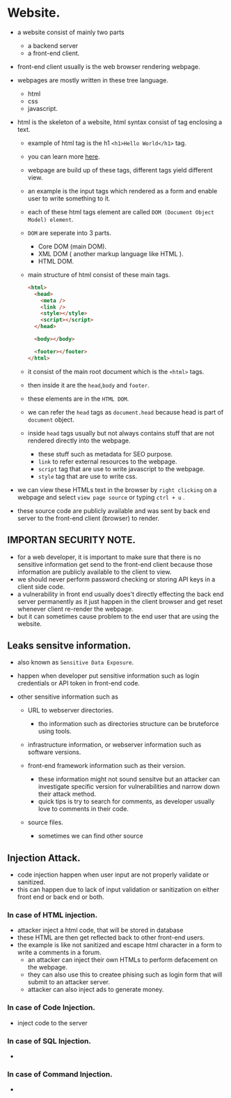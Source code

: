 # Website.

- a website consist of mainly two parts
  - a backend server
  - a front-end client.
- front-end client usually is the web browser rendering webpage.
- webpages are mostly written in these tree language.

  - html
  - css
  - javascript.

- html is the skeleton of a website, html syntax consist of tag enclosing a text.

  - example of html tag is the h1 `<h1>Hello World</h1>` tag.
  - you can learn more [here](https://www.w3schools.com/html/).
  - webpage are build up of these tags, different tags yield different view.
  - an example is the input tags which rendered as a form and enable user to write something to it.
  - each of these html tags element are called `DOM (Document Object Model) element`.
  - `DOM` are seperate into 3 parts.
    - Core DOM (main DOM).
    - XML DOM ( another markup language like HTML ).
    - HTML DOM.
  - main structure of html consist of these main tags.

    ```html
    <html>
      <head>
        <meta />
        <link />
        <style></style>
        <script></script>
      </head>

      <body></body>

      <footer></footer>
    </html>
    ```

  - it consist of the main root document which is the `<html>` tags.
  - then inside it are the `head`,`body` and `footer`.
  - these elements are in the `HTML DOM`.
  - we can refer the `head` tags as `document.head` because head is part of `document` object.
  - inside `head` tags usually but not always contains stuff that are not rendered directly into the webpage.
    - these stuff such as metadata for SEO purpose.
    - `link` to refer external resources to the webpage.
    - `script` tag that are use to write javascript to the webpage.
    - `style` tag that are use to write css.

- we can view these HTMLs text in the browser by `right clicking` on a webpage and select `view page source` or typing `ctrl + u` .
- these source code are publicly available and was sent by back end server to the front-end client (browser) to render.

## IMPORTAN SECURITY NOTE.

- for a web developer, it is important to make sure that there is no sensitive information get send to the front-end client because those information are publicly available to the client to view.
- we should never perform password checking or storing API keys in a client side code.
- a vulnerability in front end usually does't directly effecting the back end server permanently as it just happen in the client browser and get reset whenever client re-render the webpage.
- but it can sometimes cause problem to the end user that are using the website.

## Leaks sensitve information.

- also known as `Sensitive Data Exposure`.
- happen when developer put sensitive information such as login credentials or API token in front-end code.
- other sensitive information such as

  - URL to webserver directories.
    - tho information such as directories structure can be bruteforce using tools.
  - infrastructure information, or webserver information such as software versions.
  - front-end framework information such as their version.

    - these information might not sound sensitve but an attacker can investigate specific version for vulnerabilities and narrow down their attack method.
    - quick tips is try to search for comments, as developer usually love to comments in their code.

  - source files.
    - sometimes we can find other source

## Injection Attack.

- code injection happen when user input are not properly validate or sanitized.
- this can happen due to lack of input validation or sanitization on either front end or back end or both.

### In case of HTML injection.

- attacker inject a html code, that will be stored in database
- these HTML are then get reflected back to other front-end users.
- the example is like not sanitized and escape html character in a form to write a comments in a forum.
  - an attacker can inject their own HTMLs to perform defacement on the webpage.
  - they can also use this to createe phising such as login form that will submit to an attacker server.
  - attacker can also inject ads to generate money.

### In case of Code Injection.

- inject code to the server

### In case of SQL Injection.

-

### In case of Command Injection.

-
